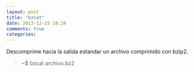 ```yaml
---
layout: post
title: "bzcat"
date: 2013-12-15 18:34
comments: true
categories: 
---
```

Descomprime hacia la salida estandar un archivo comprimido con bzip2.

>~$ bzcat archivo.bz2

